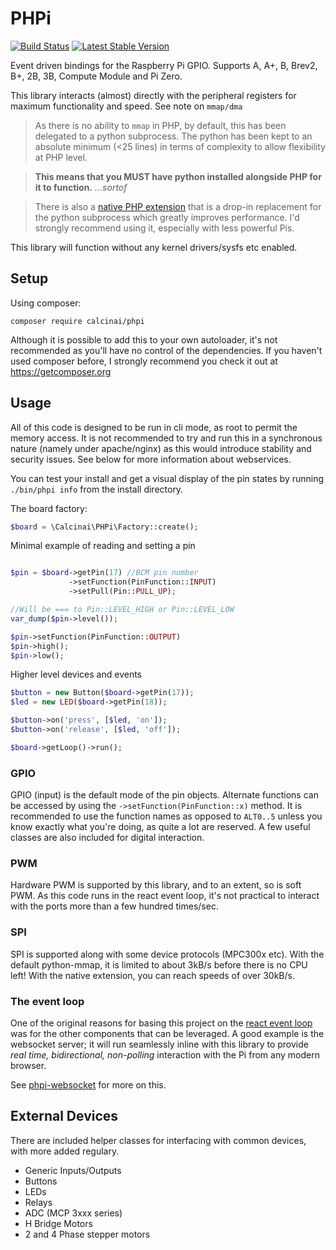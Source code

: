 # PHPi

[![Build Status](https://travis-ci.org/calcinai/phpi.svg?branch=master)](https://travis-ci.org/calcinai/phpi)
[![Latest Stable Version](https://poser.pugx.org/calcinai/phpi/v/stable)](https://packagist.org/packages/calcinai/phpi)

Event driven bindings for the Raspberry Pi GPIO. Supports A, A+, B, Brev2, B+, 2B, 3B, Compute Module and Pi Zero.

This library interacts (almost) directly with the peripheral registers for maximum functionality and speed.  See note on `mmap/dma`

> As there is no ability to `mmap` in PHP, by default, this has been delegated to a python subprocess.  The python has been kept to an absolute minimum 
> (<25 lines) in terms of complexity to allow flexibility at PHP level.

> **This means that you MUST have python installed alongside PHP for it to function.** _…sortof_

> There is also a [native PHP extension](https://github.com/calcinai/php-ext-mmap) that is a drop-in replacement for the python subprocess 
> which greatly improves performance.  I'd strongly recommend using it, especially with less powerful Pis.


This library will function without any kernel drivers/sysfs etc enabled.


## Setup

Using composer:

```
composer require calcinai/phpi
```

Although it is possible to add this to your own autoloader, it's not recommended as you'll have no control of the dependencies.  If you haven't 
used composer before, I strongly recommend you check it out at https://getcomposer.org

## Usage

All of this code is designed to be run in cli mode, as root to permit the memory access. It is not recommended to try and run this in a synchronous 
nature (namely under apache/nginx) as this would introduce stability and security issues.  See below for more information about webservices.

You can test your install and get a visual display of the pin states by running ```./bin/phpi info``` from the install directory.

The board factory:

```php
$board = \Calcinai\PHPi\Factory::create();
```

Minimal example of reading and setting a pin

```php

$pin = $board->getPin(17) //BCM pin number
             ->setFunction(PinFunction::INPUT)
             ->setPull(Pin::PULL_UP);

//Will be === to Pin::LEVEL_HIGH or Pin::LEVEL_LOW
var_dump($pin->level());

$pin->setFunction(PinFunction::OUTPUT)
$pin->high();
$pin->low();
```

Higher level devices and events

```php
$button = new Button($board->getPin(17));
$led = new LED($board->getPin(18));

$button->on('press', [$led, 'on']);
$button->on('release', [$led, 'off']);

$board->getLoop()->run();
```

### GPIO

GPIO (input) is the default mode of the pin objects. Alternate functions can be accessed by using the ```->setFunction(PinFunction::x)``` method.  It is
 recommended to use the function names as opposed to `ALT0..5` unless you know exactly what you're doing, as quite a lot are reserved.
A few useful classes are also included for digital interaction.


### PWM

Hardware PWM is supported by this library, and to an extent, so is soft PWM.  As this code runs in the react event loop, it's not practical to 
interact with the ports more than a few hundred times/sec.


### SPI

SPI is supported along with some device protocols (MPC300x etc).  With the default python-mmap, it is limited to about 3kB/s before there is no CPU left!  With
the native extension, you can reach speeds of over 30kB/s.


### The event loop

One of the original reasons for basing this project on the [react event loop](https://github.com/reactphp/event-loop) was for the other components 
that can be leveraged.  A good example is the websocket server; it will run seamlessly inline with this library to provide *real time, 
bidirectional, non-polling* interaction with the Pi from any modern browser.

See [phpi-websocket](https://github.com/calcinai/phpi-websocket) for more on this.

## External Devices

There are included helper classes for interfacing with common devices, with more added regulary.

* Generic Inputs/Outputs
* Buttons
* LEDs
* Relays
* ADC (MCP 3xxx series)
* H Bridge Motors
* 2 and 4 Phase stepper motors

